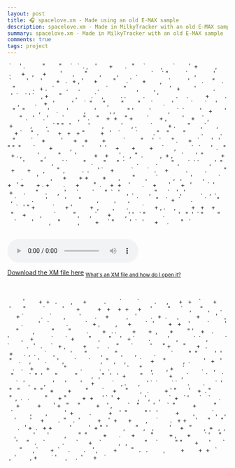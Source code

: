```yaml
---
layout: post
title: 🎧 spacelove.xm - Made using an old E-MAX sample
description: spacelove.xm - Made in MilkyTracker with an old E-MAX sample
summary: spacelove.xm - Made in MilkyTracker with an old E-MAX sample
comments: true
tags: project
---
```


<p class='stars'>&nbsp;` &nbsp; &nbsp; ' . &nbsp; &nbsp; &nbsp; &nbsp; &nbsp;" &nbsp; &nbsp; &nbsp; &nbsp;" &nbsp; &nbsp; ` &nbsp; ` &nbsp;. , &nbsp; &nbsp;' &nbsp; &nbsp; &nbsp; + &nbsp; &nbsp; &nbsp; . &nbsp; " &nbsp; &nbsp; ` &nbsp; &nbsp; &nbsp; &nbsp; , &nbsp; &nbsp; &nbsp;` &nbsp; &nbsp; &nbsp; &nbsp;' &nbsp;+ &nbsp; &nbsp; &nbsp; &nbsp; &nbsp;, &nbsp; &nbsp; &nbsp;. &nbsp; &nbsp; &nbsp;+ &nbsp; &nbsp;, &nbsp; &nbsp; + &nbsp; &nbsp; &nbsp; &nbsp;' &nbsp; &nbsp; &nbsp;, &nbsp; &nbsp; &nbsp;" &nbsp; &nbsp; &nbsp; , &nbsp; &nbsp; &nbsp; &nbsp; , &nbsp; &nbsp; &nbsp; &nbsp; &nbsp;. &nbsp; &nbsp; &nbsp; &nbsp;` &nbsp; &nbsp; ` " &nbsp; &nbsp; &nbsp; &nbsp; &nbsp;` &nbsp; &nbsp;, &nbsp; &nbsp; &nbsp; &nbsp; &nbsp;' &nbsp; &nbsp; &nbsp; &nbsp;` &nbsp; &nbsp; &nbsp; &nbsp; ' &nbsp; &nbsp; &nbsp; ' &nbsp; &nbsp; &nbsp; &nbsp;+ &nbsp; . &nbsp; + , ' &nbsp; &nbsp; &nbsp;+ &nbsp; &nbsp; &nbsp; &nbsp; " &nbsp; &nbsp; &nbsp;. ` &nbsp; &nbsp; &nbsp;+ &nbsp; &nbsp; &nbsp; &nbsp;, &nbsp; &nbsp;` &nbsp; &nbsp; &nbsp; &nbsp; &nbsp;' &nbsp; &nbsp; &nbsp; . &nbsp; &nbsp; " &nbsp; &nbsp;. &nbsp; &nbsp; &nbsp;" &nbsp; &nbsp; &nbsp; &nbsp; &nbsp;. &nbsp; + . &nbsp; ` &nbsp; &nbsp; &nbsp; . &nbsp; &nbsp; &nbsp;. &nbsp; &nbsp; &nbsp; &nbsp; &nbsp;. &nbsp; &nbsp;` &nbsp; &nbsp; &nbsp; &nbsp; " &nbsp; &nbsp; &nbsp;, &nbsp; &nbsp; &nbsp; &nbsp; , &nbsp; &nbsp; &nbsp; &nbsp;' &nbsp; + &nbsp; &nbsp; &nbsp; &nbsp;' &nbsp; &nbsp; &nbsp; &nbsp; &nbsp;. &nbsp; &nbsp; &nbsp; &nbsp; ' &nbsp;` &nbsp; &nbsp;` ' ` &nbsp; &nbsp;, + &nbsp; &nbsp; &nbsp;" &nbsp; &nbsp; &nbsp; &nbsp;, &nbsp; &nbsp; &nbsp; &nbsp;. ` &nbsp; , &nbsp; &nbsp; &nbsp; &nbsp; &nbsp;. . &nbsp; &nbsp; &nbsp; &nbsp; &nbsp;. &nbsp; &nbsp; &nbsp; ' &nbsp; &nbsp; &nbsp; &nbsp; &nbsp;. &nbsp; &nbsp; . &nbsp; &nbsp; &nbsp; &nbsp; &nbsp;+ &nbsp; &nbsp; &nbsp; &nbsp; . &nbsp; &nbsp; &nbsp; , &nbsp; &nbsp; &nbsp; &nbsp; . &nbsp; &nbsp;+ &nbsp; ' &nbsp; &nbsp; &nbsp; &nbsp; &nbsp;' &nbsp; &nbsp; &nbsp;` &nbsp;" &nbsp; &nbsp; &nbsp;" , &nbsp; &nbsp; &nbsp; " &nbsp; &nbsp; &nbsp; &nbsp;" &nbsp; &nbsp; &nbsp;` &nbsp; &nbsp; &nbsp;. &nbsp; &nbsp;' &nbsp; &nbsp; &nbsp; &nbsp; &nbsp;` &nbsp; &nbsp; &nbsp; ` &nbsp; &nbsp; ' &nbsp; &nbsp; &nbsp; &nbsp; &nbsp;" &nbsp; &nbsp;" &nbsp; &nbsp; &nbsp; &nbsp;, &nbsp; &nbsp;' &nbsp; &nbsp;. &nbsp; &nbsp; ' &nbsp; &nbsp; &nbsp; &nbsp; , &nbsp; &nbsp; ' &nbsp; &nbsp; &nbsp; &nbsp;, , &nbsp; &nbsp; &nbsp; " ' &nbsp; &nbsp; &nbsp; &nbsp; ' &nbsp; &nbsp; &nbsp; &nbsp; &nbsp;, &nbsp; &nbsp;` &nbsp;` &nbsp; &nbsp; &nbsp; &nbsp; ' &nbsp; &nbsp;+ &nbsp; &nbsp; &nbsp; ' &nbsp; &nbsp; &nbsp; &nbsp;" &nbsp;. &nbsp; ' &nbsp; &nbsp; . ' &nbsp; &nbsp; &nbsp; &nbsp;` &nbsp; &nbsp; &nbsp; &nbsp;, &nbsp;" . &nbsp; &nbsp;" &nbsp; &nbsp;+ &nbsp;+ &nbsp; &nbsp;" + &nbsp; &nbsp; &nbsp; &nbsp;` &nbsp; &nbsp; &nbsp;+ , &nbsp; &nbsp; &nbsp; &nbsp; ' &nbsp; &nbsp;+ &nbsp; &nbsp;` &nbsp;, &nbsp; &nbsp; &nbsp; &nbsp; &nbsp;+ &nbsp; &nbsp; &nbsp; &nbsp; &nbsp;, &nbsp; &nbsp; &nbsp; &nbsp;. &nbsp; ` " " &nbsp; ' &nbsp; &nbsp; &nbsp; &nbsp; &nbsp;' &nbsp; &nbsp; &nbsp; , &nbsp; &nbsp; &nbsp; &nbsp; &nbsp;' &nbsp; &nbsp; , . &nbsp; &nbsp; &nbsp; &nbsp;` &nbsp; &nbsp; &nbsp; &nbsp; + . &nbsp; &nbsp; &nbsp; " &nbsp; &nbsp; &nbsp;, ` &nbsp; &nbsp; &nbsp;, &nbsp; &nbsp; &nbsp; &nbsp; + ` &nbsp; &nbsp; " &nbsp;. &nbsp; &nbsp; ' &nbsp; &nbsp; + &nbsp; + &nbsp; + " &nbsp; &nbsp; &nbsp; &nbsp; + &nbsp; ' &nbsp; &nbsp;` &nbsp; &nbsp; &nbsp; &nbsp; ` &nbsp; &nbsp; &nbsp; &nbsp; . " &nbsp; &nbsp;" &nbsp; &nbsp; &nbsp; &nbsp;" &nbsp; &nbsp; &nbsp; &nbsp; . &nbsp; &nbsp; &nbsp; &nbsp; &nbsp;. &nbsp; &nbsp; &nbsp;" &nbsp; &nbsp; &nbsp; &nbsp; ` &nbsp; &nbsp; + &nbsp; &nbsp; &nbsp; &nbsp; ' &nbsp; &nbsp; &nbsp;+ &nbsp; &nbsp;+ &nbsp; &nbsp; &nbsp; &nbsp;+ &nbsp; &nbsp; &nbsp; &nbsp; &nbsp;` &nbsp; &nbsp; &nbsp; &nbsp; " &nbsp; &nbsp; ' &nbsp; ` &nbsp; &nbsp; &nbsp;" . &nbsp; &nbsp; &nbsp;+ &nbsp; ` &nbsp; &nbsp; &nbsp; ' &nbsp; ' &nbsp; " " &nbsp;" &nbsp; &nbsp; &nbsp; ` &nbsp; &nbsp; &nbsp; &nbsp;+ &nbsp; &nbsp; &nbsp; &nbsp; &nbsp;, &nbsp; &nbsp; &nbsp;' &nbsp; &nbsp; &nbsp; &nbsp; ' &nbsp;' &nbsp; &nbsp; + &nbsp; &nbsp; &nbsp; + &nbsp; &nbsp; &nbsp; &nbsp;+ &nbsp; &nbsp; ` &nbsp; &nbsp; &nbsp;, &nbsp; &nbsp; &nbsp; &nbsp; ` &nbsp; ` &nbsp; &nbsp; &nbsp;' &nbsp;. &nbsp; " &nbsp; + . , &nbsp; &nbsp; &nbsp; &nbsp; ' &nbsp; , &nbsp; &nbsp; &nbsp; " &nbsp; &nbsp; &nbsp; &nbsp;' &nbsp; &nbsp; &nbsp; &nbsp; &nbsp;+ &nbsp; &nbsp;+ &nbsp; &nbsp; &nbsp;' . &nbsp; , &nbsp;" &nbsp;. &nbsp; &nbsp; &nbsp; &nbsp; &nbsp;, &nbsp;+ , &nbsp; &nbsp; ` &nbsp; &nbsp; &nbsp; ' &nbsp;" &nbsp; &nbsp; &nbsp; &nbsp; &nbsp;+ &nbsp; &nbsp; &nbsp; &nbsp; &nbsp;' &nbsp; &nbsp; &nbsp; &nbsp; " &nbsp; &nbsp; , &nbsp; &nbsp; ` ` &nbsp; &nbsp; &nbsp; &nbsp; " &nbsp; . &nbsp; &nbsp; &nbsp;" &nbsp; &nbsp; &nbsp;" &nbsp;` &nbsp; &nbsp; &nbsp; . &nbsp; &nbsp; &nbsp; &nbsp; &nbsp;. &nbsp; &nbsp; &nbsp; &nbsp;" &nbsp;, &nbsp; &nbsp; ` &nbsp;` ` &nbsp; &nbsp; &nbsp;, &nbsp;' &nbsp;" &nbsp; &nbsp; + &nbsp; &nbsp; &nbsp; + &nbsp; &nbsp; &nbsp; , &nbsp; &nbsp; &nbsp; " &nbsp;, &nbsp; &nbsp; &nbsp; &nbsp; &nbsp;. &nbsp;. &nbsp; &nbsp; ' ` &nbsp; &nbsp;+ &nbsp; &nbsp; &nbsp; &nbsp; &nbsp;` &nbsp; &nbsp; &nbsp; &nbsp;` &nbsp; . &nbsp; &nbsp; + &nbsp; &nbsp; &nbsp; &nbsp; &nbsp;. &nbsp; &nbsp; &nbsp; &nbsp; &nbsp;. &nbsp; &nbsp; &nbsp; &nbsp; &nbsp;" &nbsp; &nbsp; &nbsp; &nbsp; . &nbsp; &nbsp; &nbsp; &nbsp;' &nbsp; &nbsp; &nbsp; , &nbsp; &nbsp; &nbsp;+ &nbsp; &nbsp; &nbsp; + + &nbsp; &nbsp; &nbsp; &nbsp;+ &nbsp; &nbsp; &nbsp; , &nbsp; &nbsp; &nbsp; " &nbsp; &nbsp; &nbsp;, &nbsp; &nbsp; ` &nbsp; &nbsp; &nbsp; &nbsp; , &nbsp; , &nbsp; &nbsp; ' &nbsp; &nbsp; &nbsp;, &nbsp; &nbsp; &nbsp; &nbsp;` &nbsp; &nbsp; + &nbsp; ' + &nbsp; &nbsp; &nbsp; + . + &nbsp; &nbsp; &nbsp; &nbsp;. &nbsp; &nbsp; &nbsp;+ &nbsp; &nbsp; &nbsp; &nbsp;" &nbsp;. &nbsp; &nbsp; + &nbsp;+ &nbsp; &nbsp;' &nbsp; &nbsp; &nbsp; . &nbsp; &nbsp; + &nbsp; &nbsp; &nbsp; ' &nbsp; &nbsp; &nbsp;+ &nbsp; ' &nbsp; &nbsp; &nbsp; &nbsp; ` &nbsp;' &nbsp; &nbsp; &nbsp; &nbsp;+ &nbsp; &nbsp; &nbsp;. &nbsp; &nbsp; &nbsp;" &nbsp; &nbsp;. &nbsp; &nbsp; &nbsp;, &nbsp; ' &nbsp; &nbsp; &nbsp;` &nbsp; &nbsp; &nbsp; &nbsp;` &nbsp; &nbsp; &nbsp;" &nbsp;` &nbsp; ' &nbsp; &nbsp;, &nbsp;. &nbsp; &nbsp; &nbsp; &nbsp; , &nbsp;" &nbsp; &nbsp; &nbsp;` &nbsp; &nbsp;' , ' &nbsp; &nbsp; &nbsp; &nbsp; . &nbsp; &nbsp;, &nbsp;. &nbsp; &nbsp; &nbsp; &nbsp; , ` &nbsp; &nbsp; &nbsp; &nbsp; . &nbsp; &nbsp; &nbsp; ' &nbsp; &nbsp; &nbsp; &nbsp; &nbsp;' &nbsp; &nbsp; &nbsp; " &nbsp; &nbsp; &nbsp; &nbsp; , &nbsp; &nbsp; &nbsp; &nbsp; , &nbsp; &nbsp; &nbsp; , &nbsp; &nbsp;` &nbsp; &nbsp; &nbsp; &nbsp; &nbsp;" &nbsp; &nbsp;` &nbsp;+ &nbsp;` &nbsp; &nbsp; &nbsp;. &nbsp; &nbsp; &nbsp; ` &nbsp; &nbsp; &nbsp;" &nbsp; &nbsp; &nbsp; &nbsp; &nbsp;` &nbsp; ' " + &nbsp; &nbsp; &nbsp; &nbsp; &nbsp;` &nbsp; &nbsp; &nbsp;+ ' &nbsp; &nbsp; &nbsp; &nbsp; &nbsp;+ &nbsp;, &nbsp; &nbsp; &nbsp; &nbsp;, &nbsp; &nbsp; &nbsp; . &nbsp; &nbsp; &nbsp; &nbsp;` &nbsp; &nbsp; &nbsp;+ , . &nbsp; &nbsp; , &nbsp; &nbsp; &nbsp; &nbsp; + &nbsp; + &nbsp; &nbsp;+ &nbsp; &nbsp; &nbsp; &nbsp; " &nbsp; &nbsp; + &nbsp; &nbsp; &nbsp; &nbsp;, &nbsp; &nbsp; &nbsp; ` &nbsp; &nbsp; &nbsp; &nbsp; &nbsp;" , &nbsp; &nbsp; &nbsp;, &nbsp;` &nbsp; &nbsp; &nbsp;+ &nbsp; &nbsp; &nbsp; &nbsp;, ' ' &nbsp; ` " &nbsp; &nbsp; &nbsp; &nbsp; &nbsp;. &nbsp; &nbsp; &nbsp; &nbsp;' &nbsp; " &nbsp;' &nbsp;` " &nbsp; &nbsp; &nbsp; &nbsp;" &nbsp; &nbsp; &nbsp; &nbsp; ` &nbsp; &nbsp; &nbsp; &nbsp; ' &nbsp; &nbsp; &nbsp; &nbsp; , &nbsp; &nbsp;" &nbsp; &nbsp; &nbsp; &nbsp; &nbsp;, &nbsp; &nbsp; &nbsp; &nbsp; + &nbsp; &nbsp; ` " &nbsp; &nbsp; &nbsp; &nbsp; ' &nbsp;` &nbsp; ' &nbsp; &nbsp; &nbsp;+ &nbsp; &nbsp; . &nbsp; &nbsp; &nbsp; " &nbsp; `</p><br>
<audio controls>
  <source src="{{site.url}}/assets/20200707spacelove.mp3" type="audio/mpeg">
Your browser does not support the audio element.
</audio> 
<p><a href="{{site.url}}/assets/20200707spacelove.xm">Download the XM file here</a> <sub><a href="http://modarchive.org/index.php?article-trackers#milkytracker">What's an XM file and how do I open it?</a></sub></p><br>
<p class="stars"> &nbsp; &nbsp; &nbsp; &nbsp; &nbsp;' &nbsp; &nbsp; &nbsp; &nbsp;+ &nbsp;+ &nbsp; . &nbsp; &nbsp; &nbsp; &nbsp;, &nbsp; &nbsp; &nbsp;+ &nbsp; &nbsp; &nbsp; &nbsp; &nbsp;. &nbsp; &nbsp; &nbsp; &nbsp;` &nbsp; &nbsp; &nbsp; &nbsp; ` &nbsp; &nbsp; &nbsp; &nbsp; . &nbsp; &nbsp; &nbsp;, &nbsp; &nbsp; &nbsp;+ &nbsp; + &nbsp; &nbsp;` &nbsp; &nbsp; &nbsp; + &nbsp; &nbsp; &nbsp; &nbsp;' &nbsp; &nbsp; &nbsp; " &nbsp; &nbsp; &nbsp; &nbsp; &nbsp;` &nbsp; &nbsp; &nbsp; &nbsp; &nbsp;' &nbsp; &nbsp; &nbsp; + &nbsp; &nbsp; &nbsp; &nbsp; &nbsp;+ &nbsp; + &nbsp; &nbsp;+ &nbsp;+ &nbsp; &nbsp; + &nbsp; &nbsp; ' &nbsp; &nbsp; &nbsp; &nbsp; " &nbsp; &nbsp; &nbsp;` &nbsp; &nbsp;, &nbsp; &nbsp; " &nbsp; , &nbsp; &nbsp; &nbsp;. &nbsp; &nbsp; &nbsp; &nbsp;+ ` &nbsp; &nbsp; &nbsp; &nbsp; &nbsp;. &nbsp; &nbsp;` &nbsp; &nbsp; &nbsp; , &nbsp; &nbsp; &nbsp; &nbsp;' &nbsp; &nbsp; &nbsp; &nbsp;. &nbsp; &nbsp; + &nbsp; &nbsp; &nbsp; &nbsp; &nbsp;, &nbsp; &nbsp;' &nbsp; &nbsp; &nbsp; &nbsp;. &nbsp; + &nbsp;. &nbsp; &nbsp; &nbsp;, &nbsp; &nbsp; &nbsp; &nbsp; &nbsp;+ &nbsp; &nbsp; &nbsp; &nbsp; ' &nbsp; &nbsp;, &nbsp; &nbsp; &nbsp; &nbsp; . &nbsp; &nbsp; &nbsp; &nbsp; ' &nbsp; &nbsp;` &nbsp; &nbsp; &nbsp; &nbsp; &nbsp;. &nbsp; &nbsp; &nbsp; &nbsp; &nbsp;` &nbsp; + , &nbsp; &nbsp; &nbsp; &nbsp; , &nbsp; &nbsp; &nbsp;+ &nbsp; &nbsp; &nbsp; &nbsp;` &nbsp; ' &nbsp; &nbsp; &nbsp; &nbsp;+ &nbsp; + &nbsp; &nbsp;' &nbsp; &nbsp; &nbsp; &nbsp; &nbsp;` &nbsp; &nbsp; &nbsp; &nbsp; ' &nbsp; &nbsp; &nbsp;" &nbsp; &nbsp; &nbsp; &nbsp;, &nbsp; &nbsp; &nbsp; &nbsp; &nbsp;" &nbsp; &nbsp; &nbsp; &nbsp;" &nbsp; &nbsp; &nbsp; &nbsp; . &nbsp; &nbsp; &nbsp; &nbsp;+ &nbsp; . . &nbsp; &nbsp; &nbsp; &nbsp; + &nbsp; &nbsp; &nbsp; + &nbsp;, &nbsp; &nbsp; &nbsp; + &nbsp; &nbsp; &nbsp; &nbsp;" ' &nbsp; &nbsp;+ &nbsp; &nbsp;. &nbsp; &nbsp; &nbsp; &nbsp; ' &nbsp; &nbsp; &nbsp; , &nbsp; &nbsp;+ &nbsp; &nbsp; &nbsp; &nbsp; &nbsp;` &nbsp; &nbsp; &nbsp; ` &nbsp;+ &nbsp; &nbsp; &nbsp; &nbsp;" &nbsp; &nbsp;, &nbsp; &nbsp; " &nbsp; &nbsp; ' &nbsp; + ` &nbsp; &nbsp; &nbsp; &nbsp;. &nbsp; &nbsp; &nbsp; &nbsp; &nbsp;' &nbsp; &nbsp;, &nbsp; &nbsp; &nbsp; &nbsp; ` &nbsp;` &nbsp; , &nbsp; &nbsp; &nbsp; &nbsp; &nbsp;` ` &nbsp; &nbsp; &nbsp; &nbsp; &nbsp;. &nbsp; ' &nbsp; . &nbsp; &nbsp; ` &nbsp; + , &nbsp; &nbsp; &nbsp; &nbsp; &nbsp;+ &nbsp; &nbsp; &nbsp;. &nbsp; &nbsp; . &nbsp; &nbsp;" &nbsp; &nbsp; &nbsp; ` &nbsp; &nbsp; &nbsp; &nbsp; &nbsp;' &nbsp; &nbsp; &nbsp;" + &nbsp; &nbsp; &nbsp; " &nbsp; &nbsp; &nbsp;+ &nbsp; . &nbsp; &nbsp; &nbsp; &nbsp; &nbsp;+ &nbsp; &nbsp; &nbsp;. &nbsp;, &nbsp;. &nbsp; &nbsp; ` &nbsp; &nbsp;, &nbsp; &nbsp; &nbsp; &nbsp; ' &nbsp; &nbsp; &nbsp; " &nbsp; &nbsp; &nbsp; &nbsp;, &nbsp; &nbsp; &nbsp; " &nbsp;, &nbsp; &nbsp; &nbsp; , &nbsp; &nbsp; &nbsp; &nbsp; &nbsp;. &nbsp; &nbsp; &nbsp; &nbsp; ` &nbsp; &nbsp; &nbsp; &nbsp; " &nbsp;" &nbsp; &nbsp; &nbsp; &nbsp; &nbsp;' &nbsp;' &nbsp;" &nbsp; &nbsp;. &nbsp; &nbsp; , &nbsp; &nbsp;' &nbsp; . &nbsp; &nbsp; &nbsp;' &nbsp;, &nbsp; &nbsp; &nbsp;` &nbsp; &nbsp; &nbsp; ` &nbsp; &nbsp; &nbsp;, &nbsp;" &nbsp; , &nbsp; &nbsp; , &nbsp; &nbsp; &nbsp; &nbsp;` &nbsp; &nbsp; + &nbsp; &nbsp; " &nbsp; &nbsp; &nbsp; &nbsp; &nbsp;, &nbsp;. &nbsp; &nbsp; &nbsp; &nbsp;' &nbsp; + &nbsp; ' &nbsp; &nbsp; &nbsp;. &nbsp; &nbsp;. &nbsp; &nbsp;+ &nbsp; &nbsp; &nbsp; + &nbsp; &nbsp; &nbsp; &nbsp;" &nbsp; &nbsp; &nbsp; &nbsp;. &nbsp; &nbsp; &nbsp; &nbsp; &nbsp;. &nbsp; &nbsp;. &nbsp; &nbsp; &nbsp; &nbsp; &nbsp;` &nbsp; &nbsp; &nbsp;" &nbsp; &nbsp; , &nbsp; &nbsp; &nbsp; &nbsp;, + &nbsp; &nbsp; ` &nbsp; &nbsp; &nbsp; &nbsp; &nbsp;. &nbsp; &nbsp; &nbsp;, &nbsp; &nbsp; &nbsp; &nbsp; " &nbsp; &nbsp; &nbsp; &nbsp; ` &nbsp;" &nbsp;' &nbsp; &nbsp; &nbsp; " &nbsp; &nbsp; &nbsp; &nbsp; &nbsp;" &nbsp; &nbsp; &nbsp; &nbsp;, &nbsp; , " &nbsp; ' &nbsp; ' &nbsp;+ &nbsp; &nbsp; &nbsp; &nbsp;" &nbsp; &nbsp; ' &nbsp; &nbsp; &nbsp; &nbsp; + &nbsp; &nbsp; , &nbsp;` &nbsp; &nbsp; &nbsp; &nbsp; &nbsp;` &nbsp; &nbsp; &nbsp; &nbsp;` &nbsp; &nbsp; &nbsp; &nbsp;` &nbsp; ' &nbsp;, &nbsp; &nbsp; &nbsp; &nbsp;, &nbsp; &nbsp;' &nbsp; &nbsp; &nbsp;' &nbsp; &nbsp; &nbsp; &nbsp;' &nbsp; &nbsp; + &nbsp; &nbsp; &nbsp; &nbsp; &nbsp;` &nbsp; &nbsp;, . &nbsp; &nbsp; &nbsp; , &nbsp; &nbsp;' ` &nbsp;` &nbsp; &nbsp; &nbsp; &nbsp;` ` &nbsp; &nbsp; &nbsp;. &nbsp; &nbsp; &nbsp; &nbsp;. &nbsp; &nbsp; &nbsp;` &nbsp;' &nbsp;" &nbsp; " &nbsp; &nbsp; &nbsp; &nbsp;" &nbsp;" &nbsp; &nbsp;+ &nbsp; &nbsp; &nbsp; &nbsp;+ &nbsp; &nbsp; &nbsp; &nbsp;" &nbsp; &nbsp; &nbsp; &nbsp;` &nbsp; &nbsp; + &nbsp; &nbsp; " &nbsp; &nbsp; &nbsp; , &nbsp; . &nbsp; &nbsp; &nbsp; &nbsp; + ' " &nbsp; &nbsp; &nbsp; ' &nbsp; &nbsp;+ &nbsp;. " &nbsp; &nbsp; &nbsp; &nbsp; &nbsp;" &nbsp;, &nbsp;. &nbsp; . &nbsp; &nbsp; &nbsp; &nbsp; " &nbsp; &nbsp; &nbsp;+ " &nbsp; &nbsp; &nbsp; &nbsp; + &nbsp;+ &nbsp; &nbsp; ' ` &nbsp;' &nbsp;+ &nbsp; &nbsp; &nbsp; &nbsp; &nbsp;, &nbsp; ' , &nbsp; &nbsp; , &nbsp; &nbsp; ` &nbsp;+ &nbsp; ` ' &nbsp; &nbsp; &nbsp;` &nbsp; &nbsp;` &nbsp; &nbsp; . &nbsp; &nbsp; &nbsp; &nbsp; &nbsp;+ &nbsp; &nbsp; &nbsp; &nbsp; &nbsp;+ &nbsp; &nbsp; &nbsp; ' + &nbsp; " &nbsp; &nbsp; " &nbsp; &nbsp; &nbsp; &nbsp; + &nbsp; &nbsp;' , &nbsp; &nbsp; &nbsp; &nbsp; ` &nbsp; &nbsp;" &nbsp; &nbsp; &nbsp; &nbsp;' &nbsp; &nbsp; &nbsp; ` &nbsp;" &nbsp; &nbsp; &nbsp; &nbsp; &nbsp;+ &nbsp; &nbsp; &nbsp; &nbsp; &nbsp;" &nbsp; &nbsp; &nbsp; &nbsp; ` &nbsp; &nbsp; &nbsp; &nbsp; &nbsp;, &nbsp; &nbsp; &nbsp; &nbsp;, &nbsp; &nbsp; &nbsp; &nbsp; &nbsp;' &nbsp;+ &nbsp; &nbsp; &nbsp; &nbsp; . &nbsp; &nbsp; &nbsp; &nbsp; &nbsp;+ &nbsp; &nbsp;' &nbsp;" &nbsp; &nbsp; &nbsp; &nbsp; &nbsp;" ' &nbsp; ' &nbsp; &nbsp; &nbsp; &nbsp; &nbsp;+ &nbsp; &nbsp; &nbsp; &nbsp;, &nbsp; &nbsp; &nbsp; &nbsp; &nbsp;` , &nbsp; &nbsp;, &nbsp; &nbsp; ' &nbsp; &nbsp; &nbsp; &nbsp;' &nbsp; &nbsp; + &nbsp; &nbsp; &nbsp; &nbsp;. &nbsp;" &nbsp; &nbsp;. &nbsp;' &nbsp; &nbsp; &nbsp; &nbsp; &nbsp;+ &nbsp; &nbsp;' &nbsp;+ &nbsp; &nbsp; &nbsp;+ &nbsp; &nbsp; &nbsp; &nbsp;, &nbsp; &nbsp; ` &nbsp; &nbsp; &nbsp; . &nbsp; + + &nbsp; &nbsp; ' &nbsp; &nbsp; &nbsp;" &nbsp; &nbsp; &nbsp;" &nbsp; &nbsp; &nbsp; &nbsp; . &nbsp; ' + &nbsp;. &nbsp; + + &nbsp; &nbsp; &nbsp; &nbsp; &nbsp;' &nbsp; &nbsp; &nbsp; &nbsp; &nbsp;' &nbsp;+ " &nbsp;' &nbsp; &nbsp; &nbsp; &nbsp; , &nbsp; &nbsp; &nbsp;" &nbsp; , &nbsp; &nbsp;, &nbsp; &nbsp; &nbsp; &nbsp; ' &nbsp; &nbsp; + &nbsp; " &nbsp; &nbsp; &nbsp; , &nbsp;+ &nbsp; , &nbsp;, &nbsp; &nbsp; , &nbsp; &nbsp; &nbsp; &nbsp; &nbsp;' &nbsp; &nbsp; &nbsp; ' &nbsp; &nbsp; &nbsp; &nbsp; , &nbsp; &nbsp; &nbsp; " &nbsp;" &nbsp; &nbsp; &nbsp; &nbsp; + &nbsp; &nbsp; &nbsp; . &nbsp; &nbsp; &nbsp;+ &nbsp; &nbsp; &nbsp; &nbsp; " &nbsp; &nbsp; &nbsp; &nbsp; + , &nbsp; &nbsp; &nbsp;+ &nbsp; &nbsp; &nbsp; &nbsp;` ' &nbsp; &nbsp; " &nbsp; &nbsp; &nbsp; &nbsp;' &nbsp; &nbsp; " &nbsp; . &nbsp; &nbsp;` &nbsp; &nbsp; &nbsp; &nbsp; &nbsp;. &nbsp; &nbsp; &nbsp; ` &nbsp; &nbsp; &nbsp;+ &nbsp; &nbsp;` &nbsp; &nbsp; &nbsp; &nbsp; &nbsp;, &nbsp; , &nbsp; &nbsp; &nbsp; &nbsp; &nbsp;" &nbsp; &nbsp; ` &nbsp; &nbsp; &nbsp; &nbsp; &nbsp;" " &nbsp; &nbsp; &nbsp; + &nbsp; &nbsp; &nbsp;' &nbsp; &nbsp; &nbsp; ` &nbsp; &nbsp; &nbsp; &nbsp;" &nbsp; &nbsp; &nbsp;, ` &nbsp; &nbsp; &nbsp; + &nbsp;` &nbsp; &nbsp; . &nbsp; &nbsp; &nbsp; &nbsp;. &nbsp; &nbsp;' , &nbsp; &nbsp; &nbsp; &nbsp; + &nbsp; &nbsp; &nbsp; &nbsp;" &nbsp; . &nbsp; . &nbsp; &nbsp; &nbsp; &nbsp; , &nbsp; &nbsp; &nbsp; &nbsp; + &nbsp; &nbsp; &nbsp; &nbsp;+ &nbsp;+ &nbsp; ` &nbsp; &nbsp; &nbsp;, &nbsp;' &nbsp; &nbsp; &nbsp; &nbsp;, + &nbsp; &nbsp; &nbsp; &nbsp;` ' &nbsp; &nbsp; , &nbsp; &nbsp; . &nbsp;' &nbsp; &nbsp; &nbsp;+ &nbsp; &nbsp;`</p>